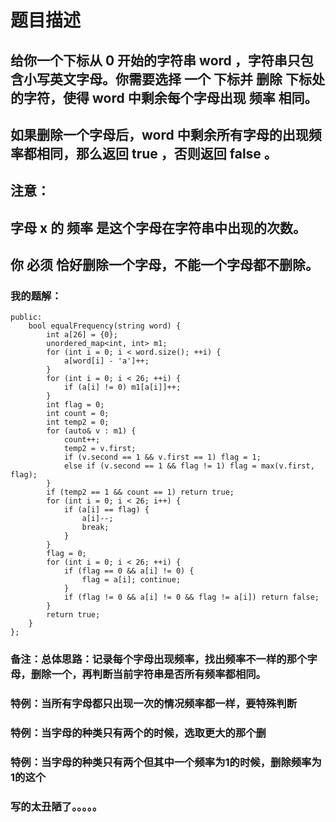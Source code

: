 # 题目描述
## 给你一个下标从 0 开始的字符串 word ，字符串只包含小写英文字母。你需要选择 一个 下标并 删除 下标处的字符，使得 word 中剩余每个字母出现 频率 相同。
## 如果删除一个字母后，word 中剩余所有字母的出现频率都相同，那么返回 true ，否则返回 false 。
## 注意：
## 字母 x 的 频率 是这个字母在字符串中出现的次数。
## 你 必须 恰好删除一个字母，不能一个字母都不删除。
### 我的题解：
```class Solution {
public:
    bool equalFrequency(string word) {
        int a[26] = {0};
        unordered_map<int, int> m1;
        for (int i = 0; i < word.size(); ++i) {
            a[word[i] - 'a']++;
        }
        for (int i = 0; i < 26; ++i) {
            if (a[i] != 0) m1[a[i]]++;
        }
        int flag = 0;
        int count = 0;
        int temp2 = 0;
        for (auto& v : m1) {
            count++;
            temp2 = v.first;
            if (v.second == 1 && v.first == 1) flag = 1;
            else if (v.second == 1 && flag != 1) flag = max(v.first, flag);
        }
        if (temp2 == 1 && count == 1) return true;
        for (int i = 0; i < 26; i++) {
            if (a[i] == flag) {
                a[i]--;
                break;
            }
        }
        flag = 0;
        for (int i = 0; i < 26; ++i) {
            if (flag == 0 && a[i] != 0) {
                flag = a[i]; continue;
            }
            if (flag != 0 && a[i] != 0 && flag != a[i]) return false; 
        }
        return true;
    }
};
```
### **备注**：总体思路：记录每个字母出现频率，找出频率不一样的那个字母，删除一个，再判断当前字符串是否所有频率都相同。
### 特例：当所有字母都只出现一次的情况频率都一样，要特殊判断
### 特例：当字母的种类只有两个的时候，选取更大的那个删
### 特例：当字母的种类只有两个但其中一个频率为1的时候，删除频率为1的这个
### 写的太丑陋了。。。。。